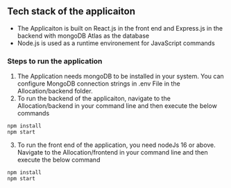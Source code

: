 ## Tech stack of the applicaiton
- The Applicaiton is built on React.js in the front end and Express.js in the backend with mongoDB Atlas as the database
- Node.js is used as a runtime environement for JavaScript commands

### Steps to run the application
1. The Application needs mongoDB to be installed in your system. You can configure MongoDB connection strings in .env File in the Allocation/backend folder. 
2. To run the backend of the applicaiton, navigate to the Allocation/backend in your command line and then execute the below commands
 ```
npm install
npm start
```
3.  To run the front end of the application, you need nodeJs 16 or above. Navigate to the Allocation/frontend in your command line and then execute the below command
```
npm install
npm start
```